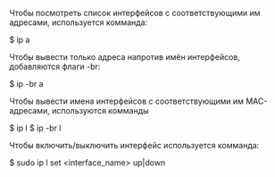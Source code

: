 Чтобы посмотреть список интерфейсов с соответствующими им адресами, используется комманда:

$ ip a

Чтобы вывести только адреса напротив имён интерфейсов, добавляются флаги -br:

$ ip -br a

Чтобы вывести имена интерфейсов с соответствующими им MAC-адресами, используются комманды

$ ip l
$ ip -br l

Чтобы включить/выключить интерфейс используется комманда:

$ sudo ip l set <interface_name> up|down
